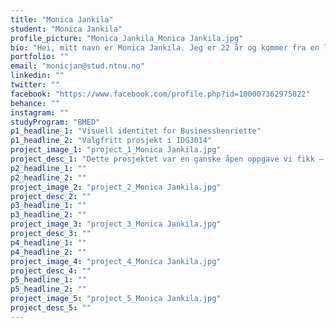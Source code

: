 ```yaml
---
title: "Monica Jankila"
student: "Monica Jankila"
profile_picture: "Monica Jankila_Monica Jankila.jpg"
bio: "Hei, mitt navn er Monica Jankila. Jeg er 22 år og kommer fra en liten plass i Finnmark som heter Vadsø. På videregående gikk jeg studiespesialisering fordi jeg ikke var sikker på hva jeg ville – men noe kreativt skulle det bli. Disse tre årene har lært meg mye om strategi, visuell identitet, universell utforming, redaksjonell, mm. Design er så mye mer enn estetikk! Føler virkelig jeg har opparbeidet meg en stor verktøykasse som jeg tar med meg videre i livet. Merkevarebygging og typografi er noe av det jeg har likt best"
portfolio: ""
email: "monicjan@stud.ntnu.no"
linkedin: ""
twitter: ""
facebook: "https://www.facebook.com/profile.php?id=100007362975822"
behance: ""
instagram: ""
studyProgram: "BMED"
p1_headline_1: "Visuell identitet for Businesshenriette"
p1_headline_2: "Valgfritt prosjekt i IDG3014"
project_image_1: "project_1_Monica Jankila.jpg"
project_desc_1: "Dette prosjektet var en ganske åpen oppgave vi fikk – såkalt drømmeprosjektet. Jeg valgte å ta kontakt med en reell oppdragsgiver for å knytte oppgaven tettere opp mot arbeidslivet. Denne løsningen ble lagd for en bedriftsrådgiver og podkastvert som ønsket en livlig og morsom identitet. Jeg satt sammen ny logo og logovariasjoner, typografisk sett, fargepalett og designelementer, som jeg implementerte på flere flater; Instagram, nettside, visittkort og e-postsignatur. Den visuelle identiteten fanger oppmerksomhet, og gjenspeiler bedriftens energi og passion for kvinnelig gründerskap. Var en morsom oppgave og bedriften ble fornøyd!"
p2_headline_1: ""
p2_headline_2: ""
project_image_2: "project_2_Monica Jankila.jpg"
project_desc_2: ""
p3_headline_1: ""
p3_headline_2: ""
project_image_3: "project_3_Monica Jankila.jpg"
project_desc_3: ""
p4_headline_1: ""
p4_headline_2: ""
project_image_4: "project_4_Monica Jankila.jpg"
project_desc_4: ""
p5_headline_1: ""
p5_headline_2: ""
project_image_5: "project_5_Monica Jankila.jpg"
project_desc_5: ""
---
```


